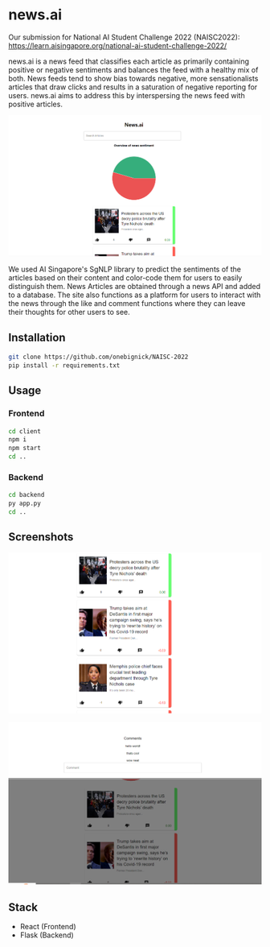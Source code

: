 # news.ai
Our submission for National AI Student Challenge 2022 (NAISC2022): https://learn.aisingapore.org/national-ai-student-challenge-2022/


news.ai is a news feed that classifies each article as primarily containing positive or negative sentiments and balances the feed with a healthy mix of both. 
News feeds tend to show bias towards negative, more sensationalists articles that draw clicks and results in a saturation of negative reporting for users. news.ai aims to address this by interspersing the news feed with positive articles.

![](/public/graph.png)

We used AI Singapore's SgNLP library to predict the sentiments of the articles based on their content and color-code them for users to easily distinguish them. News Articles are obtained through a news API and added to a database. The site also functions as a platform for users to interact with the news through the like and comment functions where they can leave their thoughts for other users to see. 
## Installation
``` bash
git clone https://github.com/onebignick/NAISC-2022
pip install -r requirements.txt
```

## Usage
### Frontend
``` bash
cd client
npm i
npm start
cd ..
```

### Backend
``` bash
cd backend
py app.py
cd ..
```

## Screenshots

![](/public/articles.png)


![](/public/comments.png)

## Stack 
- React (Frontend)
- Flask (Backend)

